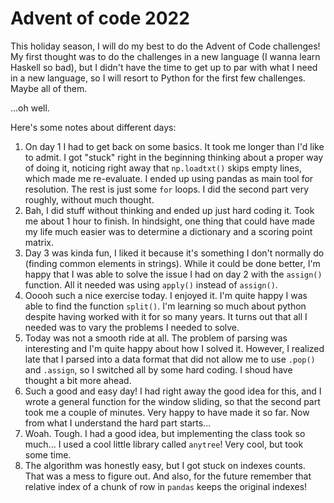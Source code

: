 # Advent of code 2022
This holiday season, I will do my best to do the Advent of Code challenges! My first thought was to do the challenges in a new language (I wanna learn Haskell so bad), but I didn't have the time to get up to par with what I need in a new language, so I will resort to Python for the first few challenges. Maybe all of them.

...oh well.

Here's some notes about different days:
1) On day 1 I had to get back on some basics. It took me longer than I'd like to admit. I got "stuck" right in the beginning thinking about a proper way of doing it, noticing right away that `np.loadtxt()` skips empty lines, which made me re-evaluate. I ended up using pandas as main tool for resolution. The rest is just some `for` loops. I did the second part very roughly, without much thought.
2) Bah, I did stuff without thinking and ended up just hard coding it. Took me about 1 hour to finish. In hindsight, one thing that could have made my life much easier was to determine a dictionary and a scoring point matrix. 
3) Day 3 was kinda fun, I liked it because it's something I don't normally do (finding common elements in strings). While it could be done better, I'm happy that I was able to solve the issue I had on day 2 with the `assign()` function. All it needed was using `apply()` instead of `assign()`.
4) Ooooh such a nice exercise today. I enjoyed it. I'm quite happy I was able to find the function `split()`. I'm learning so much about python despite having worked with it for so many years. It turns out that all I needed was to vary the problems I needed to solve. 
5) Today was not a smooth ride at all. The problem of parsing was interesting and I'm quite happy about how I solved it. However, I realized late that I parsed into a data format that did not allow me to use `.pop()` and `.assign`, so I switched all by some hard coding. I shoud have thought a bit more ahead.
6) Such a good and easy day! I had right away the good idea for this, and I wrote a general function for the window sliding, so that the second part took me a couple of minutes. Very happy to have made it so far. Now from what I understand the hard part starts...
7) Woah. Tough. I had a good idea, but implementing the class took so much... I used a cool little library called `anytree`! Very cool, but took some time.
8) The algorithm was honestly easy, but I got stuck on indexes counts. That was a mess to figure out. And also, for the future remember that relative index of a chunk of row in `pandas` keeps the original indexes! 